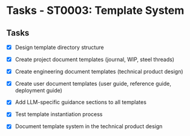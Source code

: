 # Tasks - ST0003: Template System

## Tasks

- [x] Design template directory structure
- [x] Create project document templates (journal, WIP, steel threads)
- [x] Create engineering document templates (technical product design)
- [x] Create user document templates (user guide, reference guide, deployment guide)
- [x] Add LLM-specific guidance sections to all templates
- [x] Test template instantiation process
- [x] Document template system in the technical product design

